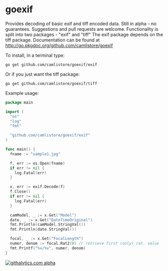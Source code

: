 goexif
======

Provides decoding of basic exif and tiff encoded data. Still in alpha - no guarantees.
Suggestions and pull requests are welcome.  Functionality is split into two packages - "exif" and "tiff"
The exif package depends on the tiff package. 
Documentation can be found at http://go.pkgdoc.org/github.com/camlistore/goexif

To install, in a terminal type:

```
go get github.com/camlistore/goexif/exif
```

Or if you just want the tiff package:

```
go get github.com/camlistore/goexif/tiff
```

Example usage:

```go
package main

import (
  "os"
  "log"
  "fmt"

  "github.com/camlistore/goexif/exif"
)

func main() {
  fname := "sample1.jpg"

  f, err := os.Open(fname)
  if err != nil {
    log.Fatal(err)
  }

  x, err := exif.Decode(f)
  f.Close()
  if err != nil {
    log.Fatal(err)
  }

  camModel, _ := x.Get("Model")
  date, _ := x.Get("DateTimeOriginal")
  fmt.Println(camModel.StringVal())
  fmt.Println(date.StringVal())

  focal, _ := x.Get("FocalLength")
  numer, denom := focal.Rat2(0) // retrieve first (only) rat. value
  fmt.Printf("%v/%v", numer, denom)
}
```

<!--golang-->
[![githalytics.com alpha](https://cruel-carlota.pagodabox.com/5e166f74cdb82b999ccd84e3c4dc4348 "githalytics.com")](http://githalytics.com/rwcarlsen/goexif)
